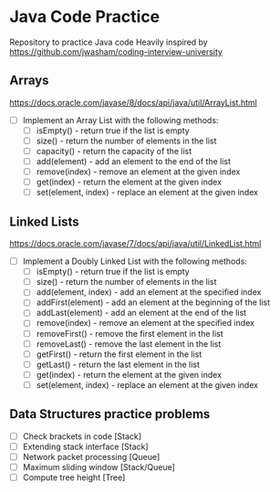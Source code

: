 # Java Code Practice

Repository to practice Java code
Heavily inspired by https://github.com/jwasham/coding-interview-university

## Arrays
https://docs.oracle.com/javase/8/docs/api/java/util/ArrayList.html
- [ ] Implement an Array List with the following methods:
	- [ ] isEmpty() - return true if the list is empty
	- [ ] size() - return the number of elements in the list
	- [ ] capacity() - return the capacity of the list
	- [ ] add(element) - add an element to the end of the list
	- [ ] remove(index) - remove an element at the given index
	- [ ] get(index) - return the element at the given index
	- [ ] set(element, index) - replace an element at the given index

## Linked Lists
https://docs.oracle.com/javase/7/docs/api/java/util/LinkedList.html
- [ ] Implement a Doubly Linked List with the following methods:
	- [ ] isEmpty() - return true if the list is empty
	- [ ] size() - return the number of elements in the list
	- [ ] add(element, index) - add an element at the specified index
	- [ ] addFirst(element) - add an element at the beginning of the list
	- [ ] addLast(element) - add an element at the end of the list
	- [ ] remove(index) - remove an element at the specified index
	- [ ] removeFirst() - remove the first element in the list
	- [ ] removeLast() - remove the last element in the list
	- [ ] getFirst() - return the first element in the list
	- [ ] getLast() - return the last element in the list
	- [ ] get(index) - return the element at the given index
	- [ ] set(element, index) - replace an element at the given index
	
## Data Structures practice problems
- [ ] Check brackets in code [Stack]
- [ ] Extending stack interface [Stack]
- [ ] Network packet processing [Queue]
- [ ] Maximum sliding window [Stack/Queue]
- [ ] Compute tree height [Tree]
